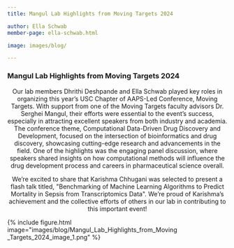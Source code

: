```yaml
---
title: Mangul Lab Highlights from Moving Targets 2024

author: Ella Schwab
member-page: ella-schwab.html

image: images/blog/

---
```

### Mangul Lab Highlights from Moving Targets 2024

<p style="text-align: center;">
Our lab members Dhrithi Deshpande and Ella Schwab played key roles in organizing this year’s USC Chapter of AAPS-Led Conference, 
Moving Targets. With support from one of the Moving Targets faculty advisors Dr. Serghei Mangul, their efforts were essential 
to the event’s success, especially in attracting excellent speakers from both industry and academia. The conference theme, 
Computational Data-Driven Drug Discovery and Development, focused on the intersection of bioinformatics and drug discovery, 
showcasing cutting-edge research and advancements in the field. One of the highlights was the engaging panel discussion, 
where speakers shared insights on how computational methods will influence the drug development process and careers in pharmaceutical 
science overall. 
</p>

<p style="text-align: center;">
We’re excited to share that Karishma Chhugani was selected to present a flash talk titled, "Benchmarking of Machine Learning Algorithms to Predict Mortality in Sepsis from Transcriptomics Data". We’re proud of Karishma’s achievement and the collective efforts of others in our lab in contributing to this important event!
</p>

{% include figure.html image="images/blog/Mangul_Lab_Highlights_from_Moving _Targets_2024_image_1.png" %}


